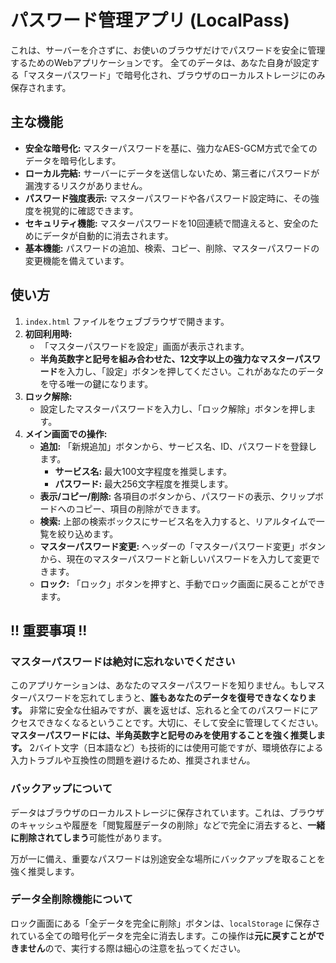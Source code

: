 # パスワード管理アプリ (LocalPass)

これは、サーバーを介さずに、お使いのブラウザだけでパスワードを安全に管理するためのWebアプリケーションです。
全てのデータは、あなた自身が設定する「マスターパスワード」で暗号化され、ブラウザのローカルストレージにのみ保存されます。

## 主な機能

- **安全な暗号化:** マスターパスワードを基に、強力なAES-GCM方式で全てのデータを暗号化します。
- **ローカル完結:** サーバーにデータを送信しないため、第三者にパスワードが漏洩するリスクがありません。
- **パスワード強度表示:** マスターパスワードや各パスワード設定時に、その強度を視覚的に確認できます。
- **セキュリティ機能:** マスターパスワードを10回連続で間違えると、安全のためにデータが自動的に消去されます。
- **基本機能:** パスワードの追加、検索、コピー、削除、マスターパスワードの変更機能を備えています。

## 使い方

1.  `index.html` ファイルをウェブブラウザで開きます。
2.  **初回利用時:**
    - 「マスターパスワードを設定」画面が表示されます。
    - **半角英数字と記号を組み合わせた、12文字以上の強力なマスターパスワード**を入力し、「設定」ボタンを押してください。これがあなたのデータを守る唯一の鍵になります。
3.  **ロック解除:**
    - 設定したマスターパスワードを入力し、「ロック解除」ボタンを押します。
4.  **メイン画面での操作:**
    - **追加:** 「新規追加」ボタンから、サービス名、ID、パスワードを登録します。
        - **サービス名:** 最大100文字程度を推奨します。
        - **パスワード:** 最大256文字程度を推奨します。
    - **表示/コピー/削除:** 各項目のボタンから、パスワードの表示、クリップボードへのコピー、項目の削除ができます。
    - **検索:** 上部の検索ボックスにサービス名を入力すると、リアルタイムで一覧を絞り込めます。
    - **マスターパスワード変更:** ヘッダーの「マスターパスワード変更」ボタンから、現在のマスターパスワードと新しいパスワードを入力して変更できます。
    - **ロック:** 「ロック」ボタンを押すと、手動でロック画面に戻ることができます。

## !! 重要事項 !!

### マスターパスワードは絶対に忘れないでください

このアプリケーションは、あなたのマスターパスワードを知りません。もしマスターパスワードを忘れてしまうと、**誰もあなたのデータを復号できなくなります。**
非常に安全な仕組みですが、裏を返せば、忘れると全てのパスワードにアクセスできなくなるということです。大切に、そして安全に管理してください。
**マスターパスワードには、半角英数字と記号のみを使用することを強く推奨します。** 2バイト文字（日本語など）も技術的には使用可能ですが、環境依存による入力トラブルや互換性の問題を避けるため、推奨されません。

### バックアップについて

データはブラウザのローカルストレージに保存されています。これは、ブラウザのキャッシュや履歴を「閲覧履歴データの削除」などで完全に消去すると、**一緒に削除されてしまう**可能性があります。

万が一に備え、重要なパスワードは別途安全な場所にバックアップを取ることを強く推奨します。

### データ全削除機能について

ロック画面にある「全データを完全に削除」ボタンは、`localStorage` に保存されている全ての暗号化データを完全に消去します。この操作は**元に戻すことができません**ので、実行する際は細心の注意を払ってください。
